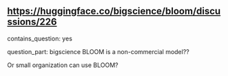 ## https://huggingface.co/bigscience/bloom/discussions/226

contains_question: yes

question_part: bigscience BLOOM is a non-commercial model??

Or small organization can use BLOOM?